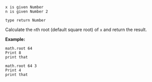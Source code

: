 ```thy
x is given Number
n is given Number 2

type return Number
```

Calculate the `n`th root (default square root) of `x` and return the result.

**Example:**

```thy
math.root 64
Print 8
print that

math.root 64 3
Print 4
print that
```
